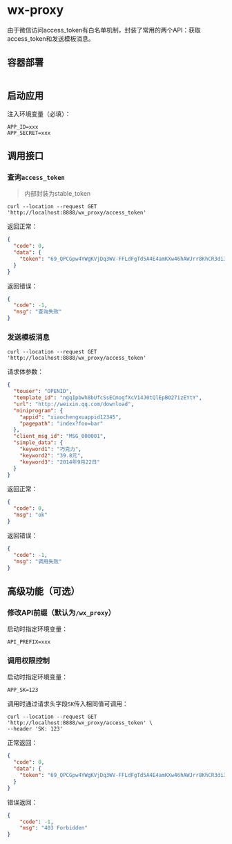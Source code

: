 # wx-proxy

由于微信访问access_token有白名单机制，封装了常用的两个API：获取access_token和发送模板消息。

## 容器部署
```shell

```

## 启动应用

注入环境变量（必填）：
```shell
APP_ID=xxx
APP_SECRET=xxx
```

## 调用接口

### 查询`access_token`
> 内部封装为stable_token
```shell
curl --location --request GET 'http://localhost:8888/wx_proxy/access_token'
```
返回正常：
```json
{
  "code": 0,
  "data": {
    "token": "69_QPCGpw4YWgKVjDq3WV-FFLdFgTd5A4E4amKXw46hAWJrr8KhCR3di3wz1R4kc13ISYcj4LT1TzZPh_3bL0rKFupxVGq9F0OLjeISXp87z_p-bp_ypAV-CvRxpzgDBNhAGANLX"
  }
}
```
返回错误：
```json
{
  "code": -1,
  "msg": "查询失败"
}
```

### 发送模板消息
```shell
curl --location --request GET 'http://localhost:8888/wx_proxy/access_token'
```
请求体参数：
```json
{
  "touser": "OPENID",
  "template_id": "ngqIpbwh8bUfcSsECmogfXcV14J0tQlEpBO27izEYtY",
  "url": "http://weixin.qq.com/download",
  "miniprogram": {
    "appid": "xiaochengxuappid12345",
    "pagepath": "index?foo=bar"
  },
  "client_msg_id": "MSG_000001",
  "simple_data": {
    "keyword1": "巧克力",
    "keyword2": "39.8元",
    "keyword3": "2014年9月22日"
  }
}
```
返回正常：
```json
{
  "code": 0,
  "msg": "ok"
}
```
返回错误：
```json
{
  "code": -1,
  "msg": "调用失败"
}
```

## 高级功能（可选）

### 修改API前缀（默认为`/wx_proxy`）
启动时指定环境变量：
```shell
API_PREFIX=xxx
```

### 调用权限控制
启动时指定环境变量：
```shell
APP_SK=123
```
调用时通过请求头字段`SK`传入相同值可调用：
```shell
curl --location --request GET 'http://localhost:8888/wx_proxy/access_token' \
--header 'SK: 123'
```
正常返回：
```json
{
  "code": 0,
  "data": {
    "token": "69_QPCGpw4YWgKVjDq3WV-FFLdFgTd5A4E4amKXw46hAWJrr8KhCR3di3wz1R4kc13ISYcj4LT1TzZPh_3bL0rKFupxVGq9F0OLjeISXp87z_p-bp_ypAV-CvRxpzgDBNhAGANLX"
  }
}
```

错误返回：
```json
{
    "code": -1,
    "msg": "403 Forbidden"
}
```